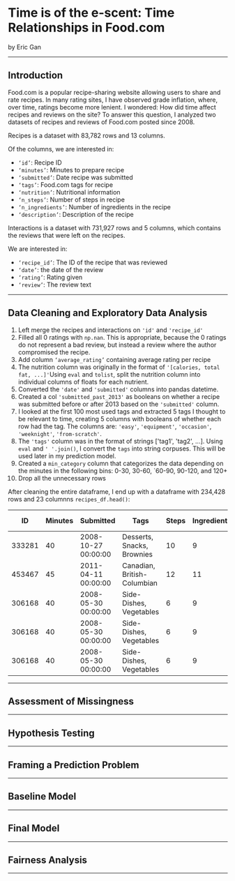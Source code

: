 # Time is of the e-scent: Time Relationships in Food.com
by Eric Gan

---

## Introduction
Food.com is a popular recipe-sharing website allowing users to share and rate recipes. In many rating sites, I have observed grade inflation, where, over time, ratings become more lenient. I wondered: How did time affect recipes and reviews on the site? To answer this question, I analyzed two datasets of recipes and reviews of Food.com posted since 2008.

Recipes is a dataset with 83,782 rows and 13 columns.

Of the columns, we are interested in: 
- `‘id’`: Recipe ID
- `‘minutes’`: Minutes to prepare recipe
- `‘submitted’`: Date recipe was submitted
- `‘tags’`: Food.com tags for recipe
- `‘nutrition’`: Nutritional information
- `‘n_steps’`: Number of steps in recipe
- `‘n_ingredients’`: Number of ingredients in the recipe
- `‘description’`: Description of the recipe


Interactions is a dataset with 731,927 rows and 5 columns, which contains the reviews that were left on the recipes.

We are interested in: 
- `‘recipe_id’`: The ID of the recipe that was reviewed
- `‘date’`: the date of the review
- `‘rating’`: Rating given
- `‘review’`: The review text

---

## Data Cleaning and Exploratory Data Analysis
1. Left merge the recipes and interactions on `'id'` and `'recipe_id'`
2. Filled all 0 ratings with `np.nan`. This is appropriate, because the 0 ratings do not represent a bad review, but instead a review where the author compromised the recipe.
3. Add column `‘average_rating’` containing average rating per recipe
4. The nutrition column was originally in the format of `'[calories, total fat, ...]'`Using `eval` and `tolist`, split the nutrition column into individual columns of floats for each nutrient.
5. Converted the `'date'` and `'submitted'` columns into pandas datetime.
6. Created a col `'submitted_past_2013'` as booleans on whether a recipe was submitted before or after 2013 based on the `'submitted'` column. 
7. I looked at the first 100 most used tags and extracted 5 tags I thought to be relevant to time, creating 5 columns with booleans of whether each row had the tag. The columns are: `'easy'`, `'equipment'`, `'occasion'`, `'weeknight'`, `'from-scratch'`.
8. The `'tags'` column was in the format of strings ['tag1', 'tag2', ...]. Using `eval` and `' '.join()`, I convert the `tags` into string corpuses. This will be used later in my prediction model. 
9. Created a `min_category` column that categorizes the data depending on the minutes in the following bins: 0-30, 30-60, `60-90, 90-120, and 120+
10. Drop all the unnecessary rows

After cleaning the entire dataframe, I end up with a dataframe with 234,428 rows and 23 columnns `recipes_df.head()`:

|   ID    | Minutes | Submitted           | Tags                            | Steps | Ingredients | Date                | Rating | Avg Rating | Easy  | Equipment | Occasion | Weeknight | From-Scratch | Calories | Total Fat | Sugar | Sodium | Protein | Sat. Fat | Carbs | Submitted Past 2013 | Min Category |
|---------|---------|---------------------|---------------------------------|-------|------------|---------------------|--------|------------|-------|-----------|----------|-----------|--------------|----------|-----------|-------|--------|---------|----------|-------|---------------------|--------------|
| 333281  | 40      | 2008-10-27 00:00:00 | Desserts, Snacks, Brownies     | 10    | 9          | 2008-11-19 00:00:00 | 4      | 4          | False | False     | False    | False     | False        | 138.4    | 10        | 50    | 3      | 3       | 19       | 6     | False               | 30-60        |
| 453467  | 45      | 2011-04-11 00:00:00 | Canadian, British-Columbian    | 12    | 11         | 2012-01-26 00:00:00 | 5      | 5          | False | False     | False    | False     | False        | 595.1    | 46        | 211   | 22     | 13      | 51       | 26    | False               | 30-60        |
| 306168  | 40      | 2008-05-30 00:00:00 | Side-Dishes, Vegetables        | 6     | 9          | 2008-12-31 00:00:00 | 5      | 5          | True  | False     | False    | False     | False        | 194.8    | 20        | 6     | 32     | 22      | 36       | 3     | False               | 30-60        |
| 306168  | 40      | 2008-05-30 00:00:00 | Side-Dishes, Vegetables        | 6     | 9          | 2009-04-13 00:00:00 | 5      | 5          | True  | False     | False    | False     | False        | 194.8    | 20        | 6     | 32     | 22      | 36       | 3     | False               | 30-60        |
| 306168  | 40      | 2008-05-30 00:00:00 | Side-Dishes, Vegetables        | 6     | 9          | 2013-08-02 00:00:00 | 5      | 5          | True  | False     | False    | False     | False        | 194.8    | 20        | 6     | 32     | 22      | 36       | 3     | False               | 30-60        |



---

## Assessment of Missingness

---

## Hypothesis Testing

---

## Framing a Prediction Problem

---

## Baseline Model

---

## Final Model

---

## Fairness Analysis

---
